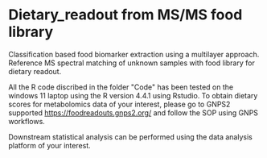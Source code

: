 # Dietary_readout from MS/MS food library
Classification based food biomarker extraction using a multilayer approach. Reference MS spectral matching of unknown samples with food library for dietary readout.

All the R code discribed in the folder "Code" has been tested on the windows 11 laptop using the R version 4.4.1 using Rstudio. To obtain dietary scores for metabolomics data of your interest, please go to GNPS2 supported https://foodreadouts.gnps2.org/ and follow the SOP using GNPS workflows. 

Downstream statistical analysis can be performed using the data analysis platform of your interest.
